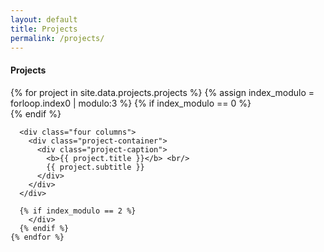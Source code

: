 ```yaml
---
layout: default
title: Projects
permalink: /projects/
---
```


<div class="docs-section" id="projects">
  <h4>Projects</h4>

  <div class="tab-pane" id="projects-all">
    {% for project in site.data.projects.projects %}
      {% assign index_modulo = forloop.index0 | modulo:3 %}
      {% if index_modulo == 0 %}
        <div class="row">
      {% endif %}

      <div class="four columns">
        <div class="project-container">
          <div class="project-caption">
            <b>{{ project.title }}</b> <br/>
            {{ project.subtitle }}
          </div>
        </div>
      </div>

      {% if index_modulo == 2 %}
        </div>
      {% endif %}
    {% endfor %}
  </div>
</div>

